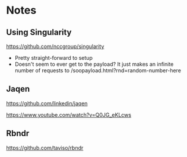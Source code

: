 # Notes

## Using Singularity

https://github.com/nccgroup/singularity

* Pretty straight-forward to setup
* Doesn't seem to ever get to the payload? It just makes an infinite number of requests to /soopayload.html?rnd=random-number-here

## Jaqen

https://github.com/linkedin/jaqen

https://www.youtube.com/watch?v=Q0JG_eKLcws

## Rbndr

https://github.com/taviso/rbndr